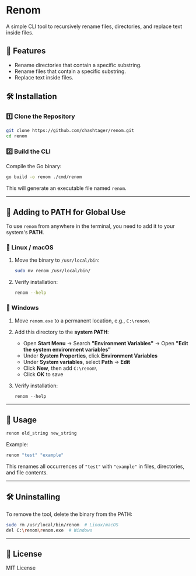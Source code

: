 # Renom

A simple CLI tool to recursively rename files, directories, and replace text inside files.

## 🚀 Features
- Rename directories that contain a specific substring.
- Rename files that contain a specific substring.
- Replace text inside files.

## 🛠️ Installation

### **1️⃣ Clone the Repository**
```bash
git clone https://github.com/chashtager/renom.git
cd renom
```

### **2️⃣ Build the CLI**
Compile the Go binary:
```bash
go build -o renom ./cmd/renom
```
This will generate an executable file named `renom`.

---

## 📌 Adding to PATH for Global Use

To use `renom` from anywhere in the terminal, you need to add it to your system's **PATH**.

### **🔹 Linux / macOS**
1. Move the binary to `/usr/local/bin`:
   ```bash
   sudo mv renom /usr/local/bin/
   ```
2. Verify installation:
   ```bash
   renom --help
   ```

### **🔹 Windows**
1. Move `renom.exe` to a permanent location, e.g., `C:\renom\`
2. Add this directory to the **system PATH**:
   - Open **Start Menu** → Search **"Environment Variables"** → Open **"Edit the system environment variables"**
   - Under **System Properties**, click **Environment Variables**
   - Under **System variables**, select **Path** → **Edit**
   - Click **New**, then add `C:\renom\`
   - Click **OK** to save

3. Verify installation:
   ```powershell
   renom --help
   ```

---

## 🏃 Usage
```bash
renom old_string new_string
```
Example:
```bash
renom "test" "example"
```
This renames all occurrences of `"test"` with `"example"` in files, directories, and file contents.

---

## 🛠 Uninstalling
To remove the tool, delete the binary from the PATH:
```bash
sudo rm /usr/local/bin/renom  # Linux/macOS
del C:\renom\renom.exe  # Windows
```

---

## 📝 License
MIT License
